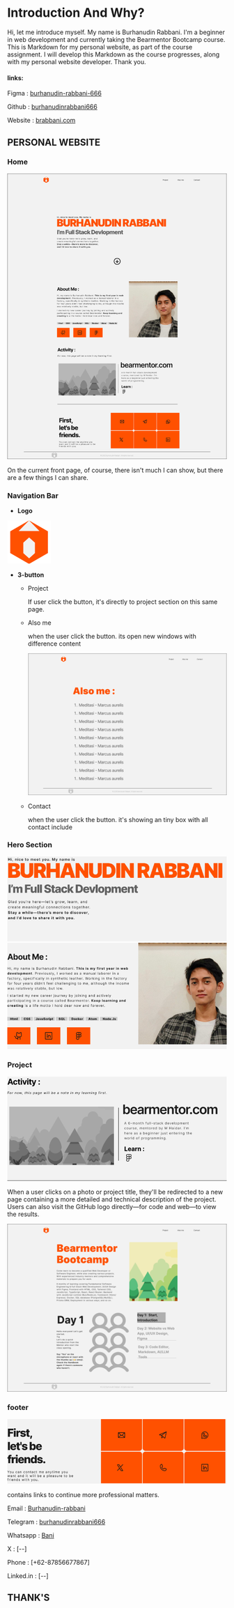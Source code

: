 # Introduction And Why?

Hi, let me introduce myself. My name is Burhanudin Rabbani. I'm a beginner in web development and currently taking the Bearmentor Bootcamp course. This is Markdown for my personal website, as part of the course assignment. I will develop this Markdown as the course progresses, along with my personal website developer. Thank you.

#### links:

Figma : [burhanudin-rabbani-666](https://www.figma.com/design/EXKlqZM6jUT3nMCf7XKO3r/brabbani.com?node-id=0-1&t=ElEnzI8HPoOgV6jB-1)

Github : [burhanudinrabbani666]()

Website : [brabbani.com](https://www.brabbani.com)

## PERSONAL WEBSITE

### Home

![Home-page](/brabbani/brabbani.png)

On the current front page, of course, there isn't much I can show, but there are a few things I can share.

### Navigation Bar

- **Logo**

![logo](/brabbani/logo.png)

- **3-button**

  - Project

    If user click the button, it's directly to project section on this same page.

  - Also me

    when the user click the button. its open new windows with difference content

    ![Also-me](/brabbani/brabbani-also-me.png)

  - Contact

    when the user click the button. it's showing an tiny box with all contact include

### Hero Section

![hero](/brabbani/hero.png)
![aboutme](/brabbani/aboutme.png)

### Project

![project](/brabbani/work.png)

When a user clicks on a photo or project title, they'll be redirected to a new page containing a more detailed and technical description of the project. Users can also visit the GitHub logo directly—for code and web—to view the results.

![project-page](/brabbani/brabbani-project.png)

### footer

![footer](/brabbani/footer.png)

contains links to continue more professional matters.

Email : [Burhanudin-rabbani](mailto:burhanudinrabbani666@gmail.com)

Telegram : [burhanudinrabbani666](t.me/@burhanudinrabbani666)

Whatsapp : [Bani](wa.me/087856677867)

X : [--]

Phone : [+62-87856677867]

Linked.in : [--]

## THANK'S


